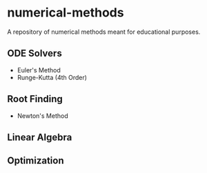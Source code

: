 # numerical-methods
A repository of numerical methods meant for educational purposes.


## ODE Solvers
- Euler's Method
- Runge-Kutta (4th Order)

## Root Finding
- Newton's Method

## Linear Algebra

## Optimization
